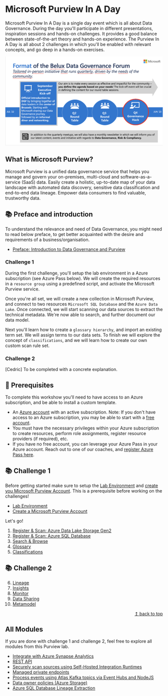 # Microsoft Purview In A Day

Microsoft Purview In A Day is a single day event which is all about Data Governance. During the day you'll participate in different presentations, inspiration sessions and hands-on challenges. It provides a good balance between state-of-the-art theory and hands-on experience. The Purview In A Day is all about 2 challenges in which you'll be enabled with relevant concepts, and go deep in a hands-on exercises.

![Mission statement](./assets/dgf-mission-statement.png)

## What is Microsoft Purview?

Microsoft Purview is a unified data governance service that helps you manage and govern your on-premises, multi-cloud and software-as-a-service (SaaS) data. Easily create a holistic, up-to-date map of your data landscape with automated data discovery, sensitive data classification and end-to-end data lineage. Empower data consumers to find valuable, trustworthy data.

## :books: Preface and introduction

To understand the relevance and need of Data Governance, you might need to read below preface, to get better acquainted with the desire and requirements of a business/organisation.

- [Preface: Introduction to Data Governance and Purview](./modules/preface.md)

### Challenge 1

During the first challenge, you'll setup the lab environment in a Azure subscription (see Azure Pass below). We will create the required resources in a `resource group` using a predefined script, and activate the Microsoft Purview service.

Once you're all set, we will create a new collection in Microsoft Purview, and connect to two resources `Microsoft SQL Database` and the `Azure Data Lake`. Once connected, we will start scanning our data sources to extract the technical metadata. We're now able to search, and further document our data model.

Next you'll learn how to create a `glossary hierarchy`, and import an existing term set. We will assign terms to our data sets. To finish we will explore the concept of `classifications`, and we will learn how to create our own custom scan rule set.

### Challenge 2

[Cedric] To be completed with a concrete explanation.

## :thinking: Prerequisites

To complete this workshow you'll need to have access to an Azure subscription, and be able to install a custom template.

- An [Azure account](https://azure.microsoft.com/free/) with an active subscription. Note: If you don't have access to an Azure subscription, you may be able to start with a [free account](https://www.azure.com/free).
- You must have the necessary privileges within your Azure subscription to create resources, perform role assignments, register resource providers (if required), etc.
- If you have no free account, you can leverage your Azure Pass in your Azure account. Reach out to one of our coaches, and [register Azure Pass here](https://azure.microsoft.com/en-us/pricing/offers/azure-pass/).

## :books: Challenge 1

Before getting started make sure to setup the [Lab Environment](./challenge1/module00.md) and [create you Microsoft Purview Account](./challenge1/module01.md). This is a prerequisite before working on the challenges!

- [Lab Environment](./challenge1/module00.md)
- [Create a Microsoft Purview Account](./challenge1/module01.md)

Let's go!

1. [Register & Scan: Azure Data Lake Storage Gen2 ](./challenge1/module02a.md)
2. [Register & Scan: Azure SQL Database](./challenge1/module02b.md)
3. [Search & Browse](./challenge1/module03.md)
4. [Glossary](./challenge1/module04.md)
5. [Classifications](./challenge1/module05.md)

## :books: Challenge 2

6. [Lineage](./challenge1/module06.md)
7. [Insights](./challenge2/module07.md)
8. [Monitor](./challenge2/module08.md)
9. [Data Sharing](./challenge2/module16.md)
10. [Metamodel](./challenge2/module17.md)

<div align="right"><a href="#microsoft-purview-workshop">↥ back to top</a></div>

## All Modules

If you are done with challenge 1 and challenge 2, feel free to explore all modules from this Purview lab.

- [Integrate with Azure Synapse Analytics](./modules/module09.md)
- [REST API](./modules/module10.md)
- [Securely scan sources using Self-Hosted Integration Runtimes](./modules/module11.md)
- [Managed private endpoints](./modules/module12.md)
- [Process events using Atlas Kafka topics via Event Hubs and NodeJS](./modules/module13.md)
- [Data owner policies (Azure Storage)](./modules/module14.md)
- [Azure SQL Database Lineage Extraction](./modules/module15.md)
